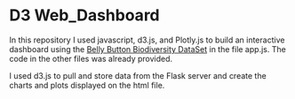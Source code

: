 # D3 Web_Dashboard
In this repository I used javascript, d3.js, and Plotly.js to build an interactive dashboard using the [Belly Button Biodiversity DataSet](http://robdunnlab.com/projects/belly-button-biodiversity/) in the file app.js.  The code in the other files was already provided.

I used d3.js to pull and store data from the Flask server and create the charts and plots displayed on the html file.
